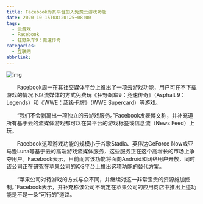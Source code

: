 ```yaml
---
title: Facebook为其平台加入免费云游戏功能
date: 2020-10-15T08:20:25+08:00
tags:
  - 云游戏
  - Facebook
  - 狂野飙车9：竞速传奇
categories:
  - 互联网
abbrlink:
---
```


![img](https://cdn.jsdelivr.net/gh/yakeing/Documentation@main/Hexo/images/921d-kcaeqzx2556492.jpg)

　　Facebook周一在其社交媒体平台上推出了一项云游戏功能，用户可在不下载游戏的情况下以流媒体的方式免费玩《狂野飙车9：竞速传奇》（Asphalt 9：Legends）和《WWE：超级卡牌》（WWE Supercard）等游戏。

　　“我们不会剥离出一项独立的云游戏服务。”Facebook发表博文称，并补充道所有基于云的流媒体游戏都可以在其平台的游戏标签或信息流（News Feed）上玩。

　　Facebook这项游戏功能的规模小于谷歌Stadia、英伟达GeForce Now或亚马逊Luna等基于云的高端游戏流媒体服务，这些服务正在这个高增长的市场上争夺用户。Facebook表示，目前而言该功能将面向Android和网络用户开放，同时该公司正在研究在苹果公司的iOS平台上推出这项功能的替代方案。

　　“苹果公司对待游戏的方式与众不同，并继续对这一非常宝贵的资源施加控制。”Facebook表示，并补充称该公司不确定在苹果公司的应用商店中推出上述功能是不是一条“可行的”道路。
